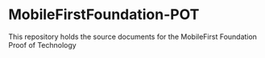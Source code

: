# MobileFirstFoundation-POT
This repository holds the source documents for the MobileFirst Foundation Proof of Technology
